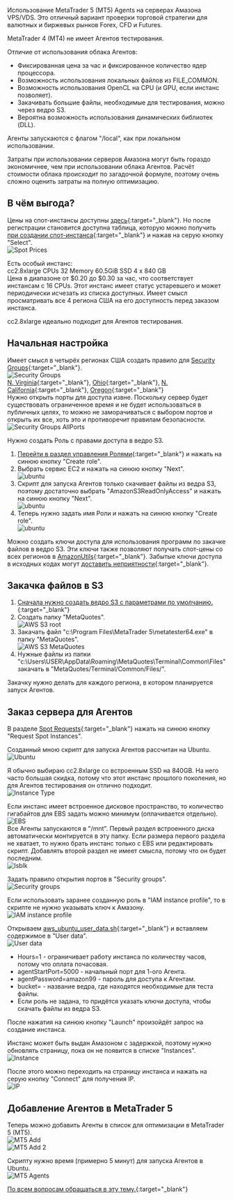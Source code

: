 ﻿---
musttitle: "MetaTrader 5 Agents & AWS EC2 (VPS/VDS) | Roffild’s Library for MQL5 (MT5): Forex, CFD and Futures."
pgtitle: MetaTrader 5 Agents & AWS EC2
description: Использование MetaTrader 5 (MT5) Agents на серверах Амазона VPS/VDS. Это отличный вариант проверки торговой стратегии для валютных и биржевых рынков Forex, CFD и Futures.
---

Использование MetaTrader 5 (MT5) Agents на серверах Амазона VPS/VDS.
Это отличный вариант проверки торговой стратегии для валютных и биржевых рынков Forex, CFD и Futures.

MetaTrader 4 (MT4) не имеет Агентов тестирования.

Отличие от использования облака Агентов:
* Фиксированная цена за час и фиксированное количество ядер процессора.
* Возможность использования локальных файлов из FILE_COMMON.
* Возможность использования OpenCL на CPU (и GPU, если инстанс позволяет).
* Закачивать большие файлы, необходимые для тестирования, можно через ведро S3.
* Вероятна возможность использования динамических библиотек (DLL).

Агенты запускаются с флагом "/local", как при локальном использовании.

Затраты при использовании серверов Амазона могут быть гораздо экономичнее, чем при использовании облака Агентов.
Расчёт стоимости облака происходит по загадочной формуле, поэтому очень сложно оценить затраты на полную оптимизацию.

## В чём выгода?
Цены на спот-инстансы доступны [здесь](https://aws.amazon.com/ru/ec2/spot/pricing/){:target="_blank"}. Но после регистрации становится доступна таблица, которую можно получить [при создании спот-инстанса](https://console.aws.amazon.com/ec2sp/v1/spot/home){:target="_blank"} и нажав на серую кнопку "Select".<br/>
![Spot Prices](/images/agent-spot.png)

Есть особый инстанс:<br/>
cc2.8xlarge CPUs 32 Memory	60.5GiB SSD	4 x 840 GB<br/>
Цена в диапазоне от $0.20 до $0.30 за час, что соответствует инстансам с 16 CPUs. Этот инстанс имеет статус устаревшего и может периодически исчезать из списка доступных. Имеет смысл просматривать все 4 региона США на его доступность перед заказом инстанса.

cc2.8xlarge идеально подходит для Агентов тестирования.

## Начальная настройка
Имеет смысл в четырёх регионах США создать правило для [Security Groups](https://console.aws.amazon.com/ec2/v2/home?region=us-east-1#SecurityGroups:sort=groupId){:target="_blank"}.<br/>
![Security Groups](/images/agent-security-groups-main.png)<br/>
[N. Virginia](https://console.aws.amazon.com/ec2/v2/home?region=us-east-1#SecurityGroups:sort=groupId){:target="_blank"},
[Ohio](https://console.aws.amazon.com/ec2/v2/home?region=us-east-2#SecurityGroups:sort=groupId){:target="_blank"},
[N. California](https://console.aws.amazon.com/ec2/v2/home?region=us-west-1#SecurityGroups:sort=groupId){:target="_blank"},
[Oregon](https://console.aws.amazon.com/ec2/v2/home?region=us-west-2#SecurityGroups:sort=groupId){:target="_blank"}<br/>
Нужно открыть порты для доступа извне. Поскольку сервер будет существовать ограниченное время и не будет использоваться в публичных целях, то можно не заморачиваться с выбором портов и открыть их все, хоть это и противоречит правилам безопасности.<br/>
![Security Groups AllPorts](/images/agent-security-groups-allports.png)

Нужно создать Роль с правами доступа в ведро S3.
1. [Перейти в раздел управления Ролями](https://console.aws.amazon.com/iam/home?region=us-east-1#/roles){:target="_blank"} и нажать на синюю кнопку "Create role".
2. Выбрать сервис EC2 и нажать на синюю кнопку "Next".<br/>
![ubuntu](/images/agent-create-role-1.png)
3. Скрипт для запуска Агентов только скачивает файлы из ведра S3, поэтому достаточно выбрать "AmazonS3ReadOnlyAccess" и нажать на синюю кнопку "Next".<br/>
![ubuntu](/images/agent-create-role-2.png)
4. Теперь нужно задать имя Роли и нажать на синюю кнопку "Create role".<br/>
![ubuntu](/images/agent-create-role-3.png)

Можно создать ключи доступа для использования программ по закачке файлов в ведро S3. Эти ключи также позволяют получать спот-цены со всех регионов в [AmazonUtils](https://github.com/Roffild/RoffildLibrary/blob/master/Experts/Roffild/AmazonUtils){:target="_blank"}. Забытые ключи доступа в исходных кодах могут [доставить неприятности](https://habr.com/post/357764/){:target="_blank"}.

## Закачка файлов в S3
1. [Сначала нужно создать ведро S3 с параметрами по умолчанию.](https://s3.console.aws.amazon.com/s3/home){:target="_blank"}
2. Создать папку "MetaQuotes".<br/>
![AWS S3 root](/images/agent-s3-root.png)
3. Закачать файл "c:\Program Files\MetaTrader 5\metatester64.exe" в папку "MetaQuotes".<br/>
![AWS S3 MetaQuotes](/images/agent-s3-metaquotes.png)
4. Нужные файлы из папки "c:\Users\USER\AppData\Roaming\MetaQuotes\Terminal\Common\Files\" закачать в "MetaQuotes/Terminal/Common/Files/".

Закачку нужно делать для каждого региона, в котором планируется запуск Агентов.

## Заказ сервера для Агентов
В разделе [Spot Requests](https://console.aws.amazon.com/ec2sp/v1/spot/home){:target="_blank"} нажать на синюю кнопку "Request Spot Instances".

Созданный мною скрипт для запуска Агентов рассчитан на Ubuntu.<br/>
![Ubuntu](/images/agent-ubuntu.png)

Я обычно выбираю cc2.8xlarge со встроенным SSD на 840GB. На него часто большая скидка, потому что этот инстанс прошлого поколения, но для Агентов тестирования он отлично подходит.<br/>
![Instance Type](/images/agent-instance-type.png)

Если инстанс имеет встроенное дисковое пространство, то количество гигабайтов для EBS задать можно минимум (оплачивается отдельно).<br/>
![EBS](/images/agent-ebs.png)<br/>
Все Агенты запускаются в "/mnt". Первый раздел встроенного диска автоматически монтируется в эту папку. Если размера первого раздела не хватает, то нужно брать инстанс только с EBS или редактировать скрипт. Добавлять второй раздел не имеет смысла, потому что он будет последним.<br/>
![lsblk](/images/agent-lsblk.png)

Задать правило открытия портов в "Security groups".<br/>
![Security groups](/images/agent-security-groups.png)

Если использовать заранее созданную роль в "IAM instance profile", то в скрипте не нужно указывать ключ к Амазону.<br/>
![IAM instance profile](/images/agent-iam.png)

Открываем [aws_ubuntu_user_data.sh](https://github.com/Roffild/RoffildLibrary/blob/master/Include/Roffild/RoffildJava/AmazonUtils/src/main/resources/aws_ubuntu_user_data.sh){:target="_blank"} и вставляем содержимое в "User data".<br/>
![User data](/images/agent-userdata.png)
* Hours=1 - ограничивает работу инстанса по количеству часов, потому что оплата почасовая.
* agentStartPort=5000 - начальный порт для 1-ого Агента.
* agentPassword=amazon99 - пароль для доступа к Агентам.
* bucket= - название ведра, где находятся необходимые для теста файлы.
* Если роль не задана, то придётся указать ключи доступа, чтобы скачать файлы из ведра S3.

После нажатия на синюю кнопку "Launch" произойдёт запрос на создание инстанса.

Инстанс может быть выдан Амазоном с задержкой, поэтому нужно обновлять страницу, пока он не появится в списке "Instances".<br/>
![Instance](/images/agent-instance.png)

После этого можно переходить на страницу инстанса и нажать на серую кнопку "Connect" для получения IP.<br/>
![IP](/images/agent-ip.png)

## Добавление Агентов в MetaTrader 5
Теперь можно добавить Агенты в список для оптимизации в MetaTrader 5 (MT5).<br/>
![MT5 Add](/images/agent-add-1.png)<br/>
![MT5 Add 2](/images/agent-add-2.png)

Скрипту нужно время (примерно 5 минут) для запуска Агентов в Ubuntu.<br/>
![MT5 Agents](/images/agent-agents.png)

[По всем вопросам обращаться в эту тему.](https://www.mql5.com/ru/forum/245373){:target="_blank"}
